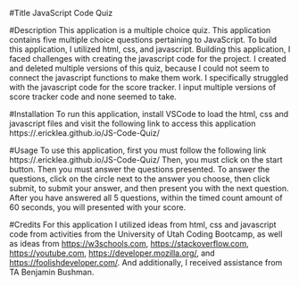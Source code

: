 #Title
JavaScript Code Quiz

#Description
This application is a multiple choice quiz.
This application contains five multiple choice questions pertaining to JavaScript.
To build this application, I utilized html, css, and javascript.
Building this application, I faced challenges with creating the javascript code for the project. I created and deleted multiple versions of this quiz, because I could not seem to connect the javascript functions to make them work. I specifically struggled with the javascript code for the score tracker. I input multiple versions of score tracker code and none seemed to take.


#Installation
To run this application, install VSCode to load the html, css and javascript files and visit the following link to access this application https://.ericklea.github.io/JS-Code-Quiz/

#Usage
To use this application, first you must follow the following link https://.ericklea.github.io/JS-Code-Quiz/
Then, you must click on the start button. 
Then you must answer the questions presented.
To answer the questions, click on the circle next to the answer you choose, then click submit, to submit your answer, and then present you with the next question. 
After you have answered all 5 questions, within the timed count amount of 60 seconds, you will presented with your score. 

#Credits
For this application I utilized ideas from html, css and javascript code from activities from the University of Utah Coding Bootcamp, as well as ideas from https://w3schools.com, https://stackoverflow.com, https://youtube.com, https://developer.mozilla.org/, and https://foolishdeveloper.com/. And additionally, I received assistance from TA Benjamin Bushman.


